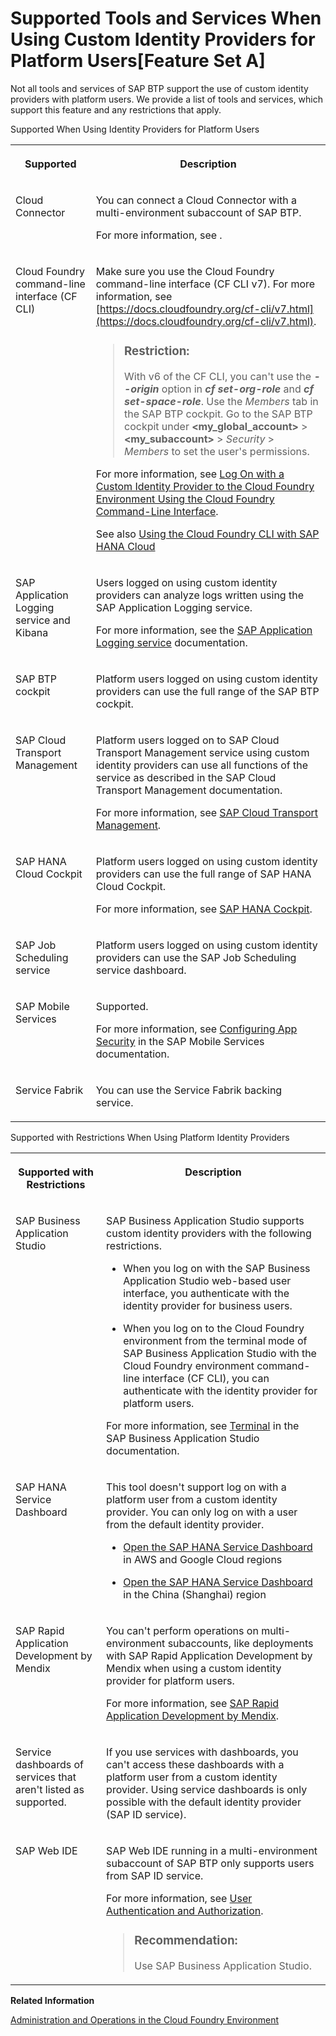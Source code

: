<!-- loio94ef5154e384408796c035a82b043f82 -->

# Supported Tools and Services When Using Custom Identity Providers for Platform Users\[Feature Set A\]

Not all tools and services of SAP BTP support the use of custom identity providers with platform users. We provide a list of tools and services, which support this feature and any restrictions that apply.



<a name="loio94ef5154e384408796c035a82b043f82__table_lls_qwq_ylb"/>Supported When Using Identity Providers for Platform Users


<table>
<tr>
<th valign="top">

Supported



</th>
<th valign="top">

Description



</th>
</tr>
<tr>
<td valign="top">

 Cloud Connector 



</td>
<td valign="top">

You can connect a Cloud Connector with a multi-environment subaccount of SAP BTP.

For more information, see <?sap-ot O2O class="- topic/xref " href="202261235a204db5ba0b35bbaa6d40ff.xml" text="" desc="" xtrc="xref:1" xtrf="file:/d:/dita/sqm1639991874032/src/cms/content/localization/en-US/94ef5154e384408796c035a82b043f82.xml" ?>.



</td>
</tr>
<tr>
<td valign="top">

 Cloud Foundry command-line interface \(CF CLI\)



</td>
<td valign="top">

Make sure you use the Cloud Foundry command-line interface \(CF CLI v7\). For more information, see [https://docs.cloudfoundry.org/cf-cli/v7.html](https://docs.cloudfoundry.org/cf-cli/v7.html).

> ### Restriction:  
> With v6 of the CF CLI, you can't use the ***--origin*** option in ***cf set-org-role*** and ***cf set-space-role***. Use the *Members* tab in the SAP BTP cockpit. Go to the SAP BTP cockpit under **<my\_global\_account\>** \> **<my\_subaccount\>** \> *Security* \> *Members* to set the user's permissions.

For more information, see [Log On with a Custom Identity Provider to the Cloud Foundry Environment Using the Cloud Foundry Command-Line Interface](log-on-with-a-custom-identity-provider-to-the-cloud-foundry-environment-using-the-cloud-f-d477618.md).

See also [Using the Cloud Foundry CLI with SAP HANA Cloud](https://help.sap.com/viewer/9ae9104a46f74a6583ce5182e7fb20cb/hanacloud/en-US/921f3e46247947779d69b8c85c9b9985.html)



</td>
</tr>
<tr>
<td valign="top">

 SAP Application Logging service and Kibana



</td>
<td valign="top">

Users logged on using custom identity providers can analyze logs written using the SAP Application Logging service.

For more information, see the [SAP Application Logging service](https://help.sap.com/viewer/product/APPLICATION_LOGGING/Cloud/en-US) documentation.



</td>
</tr>
<tr>
<td valign="top">

 SAP BTP cockpit 



</td>
<td valign="top">

Platform users logged on using custom identity providers can use the full range of the SAP BTP cockpit.



</td>
</tr>
<tr>
<td valign="top">

SAP Cloud Transport Management



</td>
<td valign="top">

Platform users logged on to SAP Cloud Transport Management service using custom identity providers can use all functions of the service as described in the SAP Cloud Transport Management documentation.

For more information, see [SAP Cloud Transport Management](https://help.sap.com/viewer/product/TRANSPORT_MANAGEMENT_SERVICE/Cloud/en-US).



</td>
</tr>
<tr>
<td valign="top">

 SAP HANA Cloud Cockpit



</td>
<td valign="top">

Platform users logged on using custom identity providers can use the full range of SAP HANA Cloud Cockpit.

For more information, see [SAP HANA Cockpit](https://help.sap.com/viewer/9630e508caef4578b34db22014998dba/cloud/en-US/6a42679ed8574fb79e94f3e03e6d57bf.html).



</td>
</tr>
<tr>
<td valign="top">

 SAP Job Scheduling service 



</td>
<td valign="top">

Platform users logged on using custom identity providers can use the SAP Job Scheduling service dashboard.



</td>
</tr>
<tr>
<td valign="top">

 SAP Mobile Services 



</td>
<td valign="top">

Supported.

For more information, see [Configuring App Security](https://help.sap.com/viewer/468990a67780424a9e66eb096d4345bb/Cloud/en-US/cfda4108a6b845d686d6d465a7db6d91.html) in the SAP Mobile Services documentation.



</td>
</tr>
<tr>
<td valign="top">

Service Fabrik



</td>
<td valign="top">

You can use the Service Fabrik backing service.



</td>
</tr>
</table>

<a name="loio94ef5154e384408796c035a82b043f82__table_n5p_1lm_5lb"/>Supported with Restrictions When Using Platform Identity Providers


<table>
<tr>
<th valign="top">

Supported with Restrictions



</th>
<th valign="top">

Description



</th>
</tr>
<tr>
<td valign="top">

 SAP Business Application Studio 



</td>
<td valign="top">

SAP Business Application Studio supports custom identity providers with the following restrictions.

-   When you log on with the SAP Business Application Studio web-based user interface, you authenticate with the identity provider for business users.

-   When you log on to the Cloud Foundry environment from the terminal mode of SAP Business Application Studio with the Cloud Foundry environment command-line interface \(CF CLI\), you can authenticate with the identity provider for platform users.


For more information, see [Terminal](https://help.sap.com/viewer/9d1db9835307451daa8c930fbd9ab264/Cloud/en-US/c8b4ae95701942a5a21be4e84749f97f.html) in the SAP Business Application Studio documentation.



</td>
</tr>
<tr>
<td valign="top">

 SAP HANA Service Dashboard



</td>
<td valign="top">

This tool doesn't support log on with a platform user from a custom identity provider. You can only log on with a user from the default identity provider.

-   [Open the SAP HANA Service Dashboard](https://help.sap.com/viewer/cc53ad464a57404b8d453bbadbc81ceb/Cloud/en-US/fe80d7c024da4a969bafddd5692dbc1a.html) in AWS and Google Cloud regions

-   [Open the SAP HANA Service Dashboard](https://help.sap.com/viewer/cc53ad464a57404b8d453bbadbc81ceb/alibabacloud/en-US/fe80d7c024da4a969bafddd5692dbc1a.html) in the China \(Shanghai\) region




</td>
</tr>
<tr>
<td valign="top">

 SAP Rapid Application Development by Mendix 



</td>
<td valign="top">

You can't perform operations on multi-environment subaccounts, like deployments with SAP Rapid Application Development by Mendix when using a custom identity provider for platform users.

For more information, see [SAP Rapid Application Development by Mendix](https://help.sap.com/viewer/product/Mendix/Cloud/en-US).



</td>
</tr>
<tr>
<td valign="top">

Service dashboards of services that aren't listed as supported.



</td>
<td valign="top">

If you use services with dashboards, you can't access these dashboards with a platform user from a custom identity provider. Using service dashboards is only possible with the default identity provider \(SAP ID service\).



</td>
</tr>
<tr>
<td valign="top">

 SAP Web IDE 



</td>
<td valign="top">

SAP Web IDE running in a multi-environment subaccount of SAP BTP only supports users from SAP ID service.

For more information, see [User Authentication and Authorization](https://help.sap.com/viewer/825270ffffe74d9f988a0f0066ad59f0/CF/en-US/94f7eb83215c470ca2bc5e1eead2de5f.html?q=User%20authentication).

> ### Recommendation:  
> Use SAP Business Application Studio.



</td>
</tr>
</table>

**Related Information**  


[Administration and Operations in the Cloud Foundry Environment](administration-and-operations-in-the-cloud-foundry-environment-a6b3b81.md "Learn about the different account administration and application operation tasks which you can perform in the Cloud Foundry environment.")

